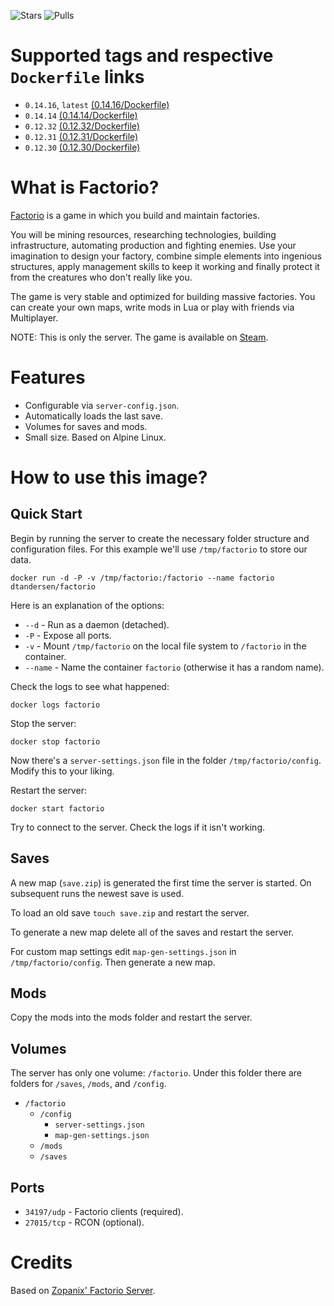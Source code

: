 ![Stars](https://img.shields.io/docker/stars/dtandersen/factorio.svg)
![Pulls](https://img.shields.io/docker/pulls/dtandersen/factorio.svg)

# Supported tags and respective `Dockerfile` links

* `0.14.16`, `latest` [(0.14.16/Dockerfile)](https://github.com/dtandersen/docker_factorio_server/blob/0.14.16/Dockerfile)
* `0.14.14` [(0.14.14/Dockerfile)](https://github.com/dtandersen/docker_factorio_server/blob/0.14.14/Dockerfile)
* `0.12.32` [(0.12.32/Dockerfile)](https://github.com/dtandersen/docker_factorio_server/blob/dt_0.12.32/Dockerfile)
* `0.12.31` [(0.12.31/Dockerfile)](https://github.com/dtandersen/docker_factorio_server/blob/dt_0.12.31/Dockerfile)
* `0.12.30` [(0.12.30/Dockerfile)](https://github.com/dtandersen/docker_factorio_server/blob/dt_0.12.30/Dockerfile)

# What is Factorio?

[Factorio](https://www.factorio.com) is a game in which you build and maintain factories.

You will be mining resources, researching technologies, building infrastructure, automating production and fighting enemies. Use your imagination to design your factory, combine simple elements into ingenious structures, apply management skills to keep it working and finally protect it from the creatures who don't really like you.

The game is very stable and optimized for building massive factories. You can create your own maps, write mods in Lua or play with friends via Multiplayer.

NOTE: This is only the server. The game is available on [Steam](http://store.steampowered.com/app/427520/).

# Features

* Configurable via ```server-config.json```.
* Automatically loads the last save.
* Volumes for saves and mods.
* Small size. Based on Alpine Linux.

# How to use this image?

## Quick Start

Begin by running the server to create the necessary folder structure and configuration files. For this example we'll use ```/tmp/factorio``` to store our data.

```
docker run -d -P -v /tmp/factorio:/factorio --name factorio dtandersen/factorio
```

Here is an explanation of the options:

* ```--d``` - Run as a daemon (detached).
* ```-P``` - Expose all ports.
* ```-v``` - Mount ```/tmp/factorio``` on the local file system to ```/factorio``` in the container.
* ```--name``` - Name the container ```factorio``` (otherwise it has a random name).

Check the logs to see what happened:

```
docker logs factorio
```

Stop the server:

```docker stop factorio```

Now there's a ```server-settings.json``` file in the folder ```/tmp/factorio/config```. Modify this to your liking.

Restart the server:

```docker start factorio```

Try to connect to the server. Check the logs if it isn't working.

## Saves

A new map (```save.zip```) is generated the first time the server is started. On subsequent runs the newest save is used. 

To load an old save ```touch save.zip``` and restart the server.

To generate a new map delete all of the saves and restart the server.

For custom map settings edit ```map-gen-settings.json``` in ```/tmp/factorio/config```. Then generate a new map.

## Mods

Copy the mods into the mods folder and restart the server.

## Volumes

The server has only one volume: ```/factorio```. Under this folder there are folders for ```/saves```, ```/mods```, and ```/config```.

* ```/factorio```
  * ```/config```
    * ```server-settings.json```
    * ```map-gen-settings.json```
  * ```/mods```
  * ```/saves```

## Ports

* ```34197/udp``` - Factorio clients (required).
* ```27015/tcp``` - RCON (optional).

# Credits

Based on [Zopanix' Factorio Server](https://github.com/zopanix/docker_factorio_server).
